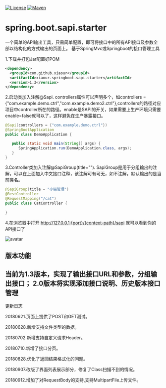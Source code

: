 [![License](https://img.shields.io/badge/License-Apache%202.0-blue.svg)](https://opensource.org/licenses/Apache-2.0)
[![Maven](https://img.shields.io/badge/maven-v1.3-blue.svg)](https://search.maven.org/artifact/com.github.xiaour/xiaour.springboot.sapi.starter/1.2/jar)

# spring.boot.sapi.starter
一个简单的API输出工具，只需简单配置，即可将接口中的所有API接口及参数全部以结构化的方式输出的页面上。
基于SpringMvc或Springboot的接口管理工具

1.下载并打包Jar配置好POM
```xml
<dependency>
  <groupId>com.github.xiaour</groupId>
  <artifactId>xiaour.springboot.sapi.starter</artifactId>
  <version>1.3</version>
</dependency>
```
2.启动类加入注解@Sapi.
controllers属性可以声明多个，如controllers = {"com.example.demo.ctrl","com.example.demo2.ctrl"},controllers的路径对应项目中controller所在的路径。enable是SAPI的开关，如果需要上生产环境只需要enable=false就可以了，这样避免在生产暴露接口。

```java
@Sapi(controllers = {"com.example.demo.ctrl"})
@SpringBootApplication
public class DemoApplication {

   public static void main(String[] args) {
      SpringApplication.run(DemoApplication.class, args);
   }
}
```
3.Controller类加入注解@SapiGroup(title="").
SapiGroup是用于分组输出的注解，可以在上面加入中文接口注释，该注解可有可无，如不注解，默认输出的是当前类名。
```java
@SapiGroup(title = "小猫管理")
@RestController
@RequestMapping("/cat")
public class CatController {
    
}
```

 
4.在浏览器中打开 http://127.0.0.1:{port}/{context-path}/sapi 就可以看到你的API接口了
 
 ![avatar](https://oscimg.oschina.net/oscnet/1a3545fa7abcfff02354740d61ce81daf56.jpg)


## 版本功能

当前为1.3版本，实现了输出接口URL和参数，分组输出接口；
2.0版本将实现添加接口说明、历史版本接口管理
-------------------------------------------------------------
更新日志

20180621.页面上提供了POST和GET测试。

20180628.新增支持文件类型的数据。

20180702.新增支持自定义请求Header。

20180710.新增了接口分页。

20180828.优化了返回结果格式化的问题。

20180907.改版了界面列表展示部分，修复了Class扫描不到的情况。

20180912.增加了对RequestBody的支持,支持MultipartFile上传文件。
